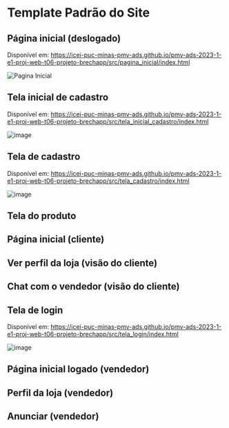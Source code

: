 # Template Padrão do Site

## Página inicial (deslogado)

Disponível em: https://icei-puc-minas-pmv-ads.github.io/pmv-ads-2023-1-e1-proj-web-t06-projeto-brechapp/src/pagina_inicial/index.html

![Pagina Inicial](https://github.com/ICEI-PUC-Minas-PMV-ADS/pmv-ads-2023-1-e1-proj-web-t06-projeto-brechapp/assets/128766835/9df8a700-6372-4d72-b94a-155a5a890d4e)

## Tela inicial de cadastro

Disponível em: https://icei-puc-minas-pmv-ads.github.io/pmv-ads-2023-1-e1-proj-web-t06-projeto-brechapp/src/tela_inicial_cadastro/index.html

![image](https://github.com/ICEI-PUC-Minas-PMV-ADS/pmv-ads-2023-1-e1-proj-web-t06-projeto-brechapp/assets/125296093/0f0dd5e6-5f8e-4e78-84cb-2dd64f114fdf)


## Tela de cadastro

Disponível em: https://icei-puc-minas-pmv-ads.github.io/pmv-ads-2023-1-e1-proj-web-t06-projeto-brechapp/src/tela_cadastro/index.html

![image](https://github.com/ICEI-PUC-Minas-PMV-ADS/pmv-ads-2023-1-e1-proj-web-t06-projeto-brechapp/assets/125296093/b0862102-98b6-4863-8fba-2622e2942501)


## Tela do produto

## Página inicial (cliente)

## Ver perfil da loja (visão do cliente)

## Chat com o vendedor (visão do cliente)

## Tela de login

Disponível em: https://icei-puc-minas-pmv-ads.github.io/pmv-ads-2023-1-e1-proj-web-t06-projeto-brechapp/src/tela_login/index.html

![image](https://github.com/ICEI-PUC-Minas-PMV-ADS/pmv-ads-2023-1-e1-proj-web-t06-projeto-brechapp/assets/125296093/d8dff995-fdfc-48ad-9caa-d5a7c067c242)


## Página inicial logado (vendedor)

## Perfil da loja (vendedor)

## Anunciar (vendedor)
